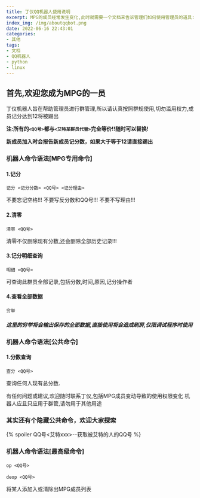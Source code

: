 ```yaml
---
title: 丁仪QQ机器人使用说明
excerpt: MPG的成员经常发生变化,此时就需要一个文档来告诉管理们如何使用管理员的道具:群机器人
index_img: /img/aboutqqbot.png
date: 2022-06-16 22:43:01
categories: 
- 其他
tags:
- 文档
- QQ机器人
- python
- linux
---
```

## 首先,欢迎您成为MPG的一员
丁仪机器人旨在帮助管理员进行群管理,所以请认真按照群规使用,切勿滥用权力,成员记分达到12将被踢出

**注:所有的`<QQ号>`都与`<艾特某群员代替>`完全等价!!随时可以替换!**

**新成员加入时会报告新成员记分数，如果大于等于12请直接踢出**

### 机器人命令语法[MPG专用命令]
#### 1.记分
```
记分 <记分分数> <QQ号> <记分理由>
```
不要忘记空格!!!	不要写反分数和QQ号!!!	不要不写理由!!!
#### 2.清零
```
清零 <QQ号>
```
清零不仅删除现有分数,还会删除全部历史记录!!!
#### 3.记分明细查询
```
明细 <QQ号>
```
可查询此群员全部记录,包括分数,时间,原因,记分操作者
#### 4.查看全部数据
```
穷举
```
##### **这里的穷举将会输出保存的全部数据,直接使用将会造成刷屏,仅限调试程序时使用**

### 机器人命令语法[公共命令]
#### 1.分数查询
```
查分 <QQ号>
```
查询任何人现有总分数.

有任何问题或建议,欢迎随时联系丁仪,包括MPG成员变动导致的使用权限变化
机器人应且只应用于群管,请勿用于其他用途

### 其实还有个隐藏公共命令，欢迎大家探索
{% spoiler QQ号<艾特xxx>--获取被艾特的人的QQ号 %}

### 机器人命令语法[最高级命令]
```
op <QQ号>
```
```
deop <QQ号>
```
将某人添加入或清除出MPG成员列表
